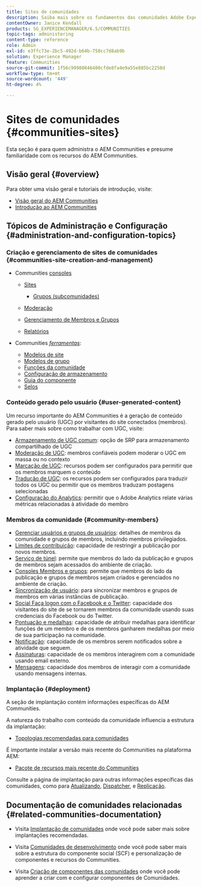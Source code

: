 ```yaml
---
title: Sites de comunidades
description: Saiba mais sobre os fundamentos das comunidades Adobe Experience Manager (AEM) para administradores que já estão familiarizados com seus recursos básicos.
contentOwner: Janice Kendall
products: SG_EXPERIENCEMANAGER/6.5/COMMUNITIES
topic-tags: administering
content-type: reference
role: Admin
exl-id: e3ffc73e-2bc5-492d-b64b-750cc7d8ab9b
solution: Experience Manager
feature: Communities
source-git-commit: 1f56c99980846400cfde8fa4e9a55e885bc2258d
workflow-type: tm+mt
source-wordcount: '449'
ht-degree: 4%

---
```


# Sites de comunidades {#communities-sites}

Esta seção é para quem administra o AEM Communities e presume familiaridade com os recursos do AEM Communities.

## Visão geral {#overview}

Para obter uma visão geral e tutoriais de introdução, visite:

* [Visão geral do AEM Communities](overview.md)
* [Introdução ao AEM Communities](getting-started.md)

## Tópicos de Administração e Configuração {#administration-and-configuration-topics}

### Criação e gerenciamento de sites de comunidades {#communities-site-creation-and-management}

* Communities [consoles](consoles.md)

   * [Sites](sites-console.md)

      * [Grupos (subcomunidades)](groups.md)

   * [Moderação](moderation.md)
   * [Gerenciamento de Membros e Grupos](members.md)
   * [Relatórios](reports.md)

* Communities [*ferramentas*](tools.md):

   * [Modelos de site](sites.md)
   * [Modelos de grupo](tools-groups.md)
   * [Funções da comunidade](functions.md)
   * [Configuração de armazenamento](srp-config.md)
   * [Guia do componente](components-guide.md)
   * [Selos](badges.md)


### Conteúdo gerado pelo usuário {#user-generated-content}

Um recurso importante do AEM Communities é a geração de conteúdo gerado pelo usuário (UGC) por visitantes do site conectados (membros). Para saber mais sobre como trabalhar com UGC, visite:

* [Armazenamento de UGC comum](working-with-srp.md): opção de SRP para armazenamento compartilhado de UGC
* [Moderação de UGC](moderate-ugc.md): membros confiáveis podem moderar o UGC em massa ou no contexto
* [Marcação de UGC](tag-ugc.md): recursos podem ser configurados para permitir que os membros marquem o conteúdo
* [Tradução de UGC](translate-ugc.md): os recursos podem ser configurados para traduzir todos os UGC ou permitir que os membros traduzam postagens selecionadas
* [Configuração do Analytics](analytics.md): permitir que o Adobe Analytics relate várias métricas relacionadas à atividade do membro

### Membros da comunidade {#community-members}

* [Gerenciar usuários e grupos de usuários](users.md): detalhes de membros da comunidade e grupos de membros, incluindo membros privilegiados.
* [Limites de contribuição](limits.md): capacidade de restringir a publicação por novos membros.
* [Serviço de túnel](deploy-communities.md#tunnel-service-on-author): permite que membros do lado da publicação e grupos de membros sejam acessados do ambiente de criação.
* [Consoles Membros e grupos](members.md): permite que membros do lado da publicação e grupos de membros sejam criados e gerenciados no ambiente de criação.
* [Sincronização de usuário](sync.md): para sincronizar membros e grupos de membros em várias instâncias de publicação.
* [Social Faça logon com o Facebook e o Twitter](social-login.md): capacidade dos visitantes do site de se tornarem membros da comunidade usando suas credenciais do Facebook ou do Twitter.
* [Pontuação e medalhas](implementing-scoring.md): capacidade de atribuir medalhas para identificar funções de um membro e de os membros ganharem medalhas por meio de sua participação na comunidade.
* [Notificação](notifications.md): capacidade de os membros serem notificados sobre a atividade que seguem.
* [Assinaturas](subscriptions.md): capacidade de os membros interagirem com a comunidade usando email externo.
* [Mensagens](messaging.md): capacidade dos membros de interagir com a comunidade usando mensagens internas.

### Implantação {#deployment}

A seção de implantação contém informações específicas do AEM Communities.

A natureza do trabalho com conteúdo da comunidade influencia a estrutura da implantação:

* [Topologias recomendadas para comunidades](topologies.md)

É importante instalar a versão mais recente do Communities na plataforma AEM:

* [Pacote de recursos mais recente do Communities](deploy-communities.md#latestfeaturepack)

Consulte a página de implantação para outras informações específicas das comunidades, como para [Atualizando](upgrade.md), [Dispatcher](dispatcher.md), e [Replicação](deploy-communities.md#replication-agents-on-author).

## Documentação de comunidades relacionadas {#related-communities-documentation}

* Visita [Implantação de comunidades](deploy-communities.md) onde você pode saber mais sobre implantações recomendadas.

* Visita [Comunidades de desenvolvimento](communities.md) onde você pode saber mais sobre a estrutura do componente social (SCF) e personalização de componentes e recursos do Communities.

* Visita [Criação de componentes das comunidades](author-communities.md) onde você pode aprender a criar com e configurar componentes de Comunidades.

